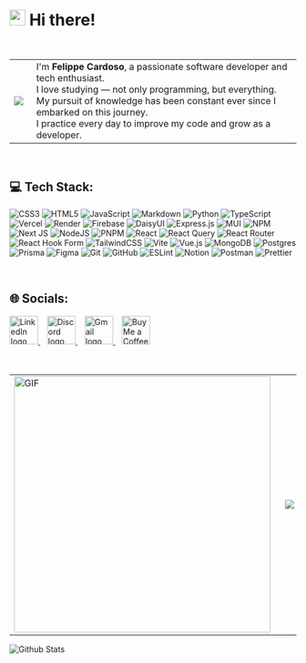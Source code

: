 # <img src="https://i.giphy.com/hvRJCLFzcasrR4ia7z.webp" width="28px"> Hi there!

<br />

   <table>
     <tr>
       <td>
         <img src="https://d2w9rnfcy7mm78.cloudfront.net/16292323/original_83093ea34391d9a149e767b741d746b2.gif?1651445961">
       </td>
       <td style="padding-left: 15px;">
         I'm <strong>Felippe Cardoso</strong>, a passionate software developer and tech enthusiast.<br>
         I love studying — not only programming, but everything.<br>
         My pursuit of knowledge has been constant ever since I embarked on this journey.<br>
         I practice every day to improve my code and grow as a developer.
       </td>
     </tr>
   </table>

<br />

## 💻 Tech Stack:
![CSS3](https://img.shields.io/badge/css3-%231572B6.svg?style=for-the-badge&logo=css3&logoColor=white) ![HTML5](https://img.shields.io/badge/html5-%23E34F26.svg?style=for-the-badge&logo=html5&logoColor=white) ![JavaScript](https://img.shields.io/badge/javascript-%23323330.svg?style=for-the-badge&logo=javascript&logoColor=%23F7DF1E) ![Markdown](https://img.shields.io/badge/markdown-%23000000.svg?style=for-the-badge&logo=markdown&logoColor=white) ![Python](https://img.shields.io/badge/python-3670A0?style=for-the-badge&logo=python&logoColor=ffdd54) ![TypeScript](https://img.shields.io/badge/typescript-%23007ACC.svg?style=for-the-badge&logo=typescript&logoColor=white) ![Vercel](https://img.shields.io/badge/vercel-%23000000.svg?style=for-the-badge&logo=vercel&logoColor=white) ![Render](https://img.shields.io/badge/Render-%46E3B7.svg?style=for-the-badge&logo=render&logoColor=white) ![Firebase](https://img.shields.io/badge/firebase-%23039BE5.svg?style=for-the-badge&logo=firebase) ![DaisyUI](https://img.shields.io/badge/daisyui-5A0EF8?style=for-the-badge&logo=daisyui&logoColor=white) ![Express.js](https://img.shields.io/badge/express.js-%23404d59.svg?style=for-the-badge&logo=express&logoColor=%2361DAFB) ![MUI](https://img.shields.io/badge/MUI-%230081CB.svg?style=for-the-badge&logo=mui&logoColor=white) ![NPM](https://img.shields.io/badge/NPM-%23CB3837.svg?style=for-the-badge&logo=npm&logoColor=white) ![Next JS](https://img.shields.io/badge/Next-black?style=for-the-badge&logo=next.js&logoColor=white) ![NodeJS](https://img.shields.io/badge/node.js-6DA55F?style=for-the-badge&logo=node.js&logoColor=white) ![PNPM](https://img.shields.io/badge/pnpm-%234a4a4a.svg?style=for-the-badge&logo=pnpm&logoColor=f69220) ![React](https://img.shields.io/badge/react-%2320232a.svg?style=for-the-badge&logo=react&logoColor=%2361DAFB) ![React Query](https://img.shields.io/badge/-React%20Query-FF4154?style=for-the-badge&logo=react%20query&logoColor=white) ![React Router](https://img.shields.io/badge/React_Router-CA4245?style=for-the-badge&logo=react-router&logoColor=white) ![React Hook Form](https://img.shields.io/badge/React%20Hook%20Form-%23EC5990.svg?style=for-the-badge&logo=reacthookform&logoColor=white) ![TailwindCSS](https://img.shields.io/badge/tailwindcss-%2338B2AC.svg?style=for-the-badge&logo=tailwind-css&logoColor=white) ![Vite](https://img.shields.io/badge/vite-%23646CFF.svg?style=for-the-badge&logo=vite&logoColor=white) ![Vue.js](https://img.shields.io/badge/vue.js-%2335495e.svg?style=for-the-badge&logo=vuedotjs&logoColor=%234FC08D) ![MongoDB](https://img.shields.io/badge/MongoDB-%234ea94b.svg?style=for-the-badge&logo=mongodb&logoColor=white) ![Postgres](https://img.shields.io/badge/postgres-%23316192.svg?style=for-the-badge&logo=postgresql&logoColor=white) ![Prisma](https://img.shields.io/badge/Prisma-3982CE?style=for-the-badge&logo=Prisma&logoColor=white) ![Figma](https://img.shields.io/badge/figma-%23F24E1E.svg?style=for-the-badge&logo=figma&logoColor=white) ![Git](https://img.shields.io/badge/git-%23F05033.svg?style=for-the-badge&logo=git&logoColor=white) ![GitHub](https://img.shields.io/badge/github-%23121011.svg?style=for-the-badge&logo=github&logoColor=white) ![ESLint](https://img.shields.io/badge/ESLint-4B3263?style=for-the-badge&logo=eslint&logoColor=white) ![Notion](https://img.shields.io/badge/Notion-%23000000.svg?style=for-the-badge&logo=notion&logoColor=white) ![Postman](https://img.shields.io/badge/Postman-FF6C37?style=for-the-badge&logo=postman&logoColor=white) ![Prettier](https://img.shields.io/badge/prettier-%23F7B93E.svg?style=for-the-badge&logo=prettier&logoColor=black)

<br />

## 🌐 Socials:
  <a href="https://www.linkedin.com/in/kievdev/" target="_blank">
    <img height='36' style='border:0px;height:50px;' src="https://cdn-icons-png.flaticon.com/512/174/174857.png" border='0' alt="LinkedIn logo" />
  </a>&nbsp;&nbsp;
  <a href="https://discord.com/users/kievdevops" target="_blank">
    <img height='36' style='border:0px;height:50px;' src="https://cdn-icons-png.flaticon.com/512/2111/2111370.png" border='0' alt="Discord logo" />
  </a>&nbsp;&nbsp;
  <a href="mailto:kievdevops@gmail.com" target="_blank">
    <img height='36' style='border:0px;height:50px;' src="https://cdn-icons-png.flaticon.com/512/732/732200.png" border='0' alt="Gmail logo" />
  </a>&nbsp;&nbsp;
  <a href='https://ko-fi.com/Q5Q617BQD8' target='_blank'><img height='36' style='border:0px;height:50px;' src='https://storage.ko-fi.com/cdn/kofi5.png?v=6' border='0' alt='Buy Me a Coffee at ko-fi.com' /></a>
<br />
<br />
<br />
   <table align="center">
     <tr>
       <td>
         <img align="left" height="450px" width="450px" alt="GIF" src="https://scontent.fsdu12-1.fna.fbcdn.net/v/t39.30808-6/500229905_2357804571286345_1262887812139631707_n.jpg?_nc_cat=102&ccb=1-7&_nc_sid=127cfc&_nc_ohc=2qLJBMgW-oQQ7kNvwGL3Uvf&_nc_oc=AdmHI1drKiuQ7IfUJPQrIJlvVvcfRdEWcd-9L3bQHZ04pKmoAd_Uw3zWZasx3PJf4nYTpJneKPkmhAr7C5ZqMqjD&_nc_zt=23&_nc_ht=scontent.fsdu12-1.fna&_nc_gid=SR_dmHFb6zB_bqIw8DBZYQ&oh=00_AfTgnvfwVH-BG-VmlfajvM2suuH3wfbpNkaAYc3SvAYh0Q&oe=687CB721" />
       </td>
       <td style="padding-left: 15px;">
         <img src="https://spotify-github-profile.kittinanx.com/api/view.svg?uid=314h5plbg4pkdmvu6hsbivdlvooq&cover_image=true&theme=novatorem&show_offline=true&background_color=121212&interchange=false&bar_color=53b14f&bar_color_cover=true">
       </td>
     </tr>
   </table>
  <img src="https://raw.githubusercontent.com/mayhemantt/mayhemantt/Update/svg/Bottom.svg" alt="Github Stats" />


